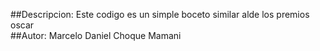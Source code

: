 ##Descripcion: Este codigo es un simple boceto similar alde los premios oscar
<br>
##Autor: Marcelo Daniel Choque Mamani
